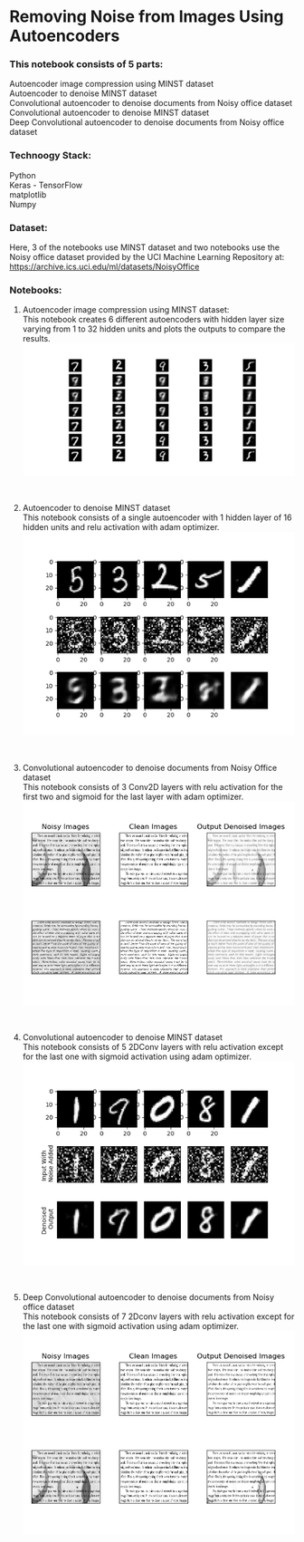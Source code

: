 # Removing Noise from Images Using Autoencoders

### This notebook consists of 5 parts:<br>
Autoencoder image compression using MINST dataset<br>
Autoencoder to denoise MINST dataset<br>
Convolutional autoencoder to denoise documents from Noisy office dataset<br>
Convolutional autoencoder to denoise MINST dataset<br>
Deep Convolutional autoencoder to denoise documents from Noisy office dataset<br>


### Technoogy Stack:<br>
Python<br>
Keras - TensorFlow<br>
matplotlib<br>
Numpy<br>


### Dataset:<br>
Here, 3 of the notebooks use MINST dataset and two notebooks use the Noisy office dataset provided by the UCI Machine Learning Repository at: https://archive.ics.uci.edu/ml/datasets/NoisyOffice <br>


### Notebooks:<br>
1. Autoencoder image compression using MINST dataset:<br>
This notebook creates 6 different autoencoders with hidden layer size varying from 1 to 32 hidden units and plots the outputs to compare the results.<br>
![5Autoencoder_results](/images/5autoencoders.png)
<br>


2. Autoencoder to denoise MINST dataset<br>
This notebook consists of a single autoencoder with 1 hidden layer of 16 hidden units and relu activation with adam optimizer.<br>
![Basic_MINST](/images/Basic_MINST.png)
<br>


3. Convolutional autoencoder to denoise documents from Noisy Office dataset<br>
This notebook consists of 3 Conv2D layers with relu activation for the first two and sigmoid for the last layer with adam optimizer.<br>
![MINST_Autoencoder](/images/3.png)
<br>


4. Convolutional autoencoder to denoise MINST dataset<br>
This notebook consists of 5 2DConv layers with relu activation except for the last one with sigmoid activation using adam optimizer.<br>
![Conv_MINST](/images/4.png)
<br>


5. Deep Convolutional autoencoder to denoise documents from Noisy office dataset<br>
This notebook consists of 7 2Dconv layers with relu activation except for the last one with sigmoid activation using adam optimizer.<br>
![DeepConv](/images/5.png)
<br>
